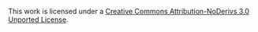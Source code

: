This work is licensed under a [Creative Commons Attribution-NoDerivs 3.0 Unported License](http://creativecommons.org/licenses/by-nd/3.0/).
